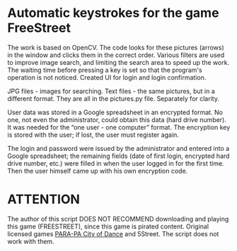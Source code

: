 # Automatic keystrokes for the game FreeStreet

The work is based on OpenCV. The code looks for these pictures (arrows) in the window and clicks them in the correct order. Various filters are used to improve image search, and limiting the search area to speed up the work. The waiting time before pressing a key is set so that the program's operation is not noticed. Created UI for login and login confirmation.

JPG files - images for searching. Text files - the same pictures, but in a different format. They are all in the pictures.py file. Separately for clarity.

User data was stored in a Google spreadsheet in an encrypted format. No one, not even the administrator, could obtain this data (hard drive number). It was needed for the “one user - one computer” format. The encryption key is stored with the user; if lost, the user must register again.

The login and password were issued by the administrator and entered into a Google spreadsheet; the remaining fields (date of first login, encrypted hard drive number, etc.) were filled in when the user logged in for the first time. Then the user himself came up with his own encryption code.

# ATTENTION
The author of this script DOES NOT RECOMMEND downloading and playing this game (FREESTREET), since this game is pirated content. Original licensed games [PARA-PA City of Dance](https://parapa.ru/) and 5Street. The script does not work with them.
